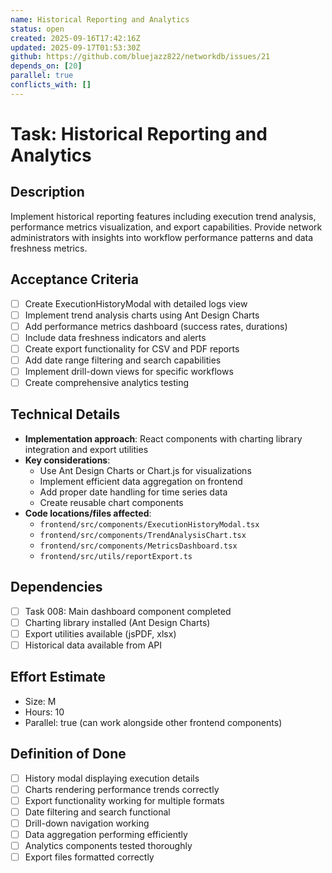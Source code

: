 ```yaml
---
name: Historical Reporting and Analytics
status: open
created: 2025-09-16T17:42:16Z
updated: 2025-09-17T01:53:30Z
github: https://github.com/bluejazz822/networkdb/issues/21
depends_on: [20]
parallel: true
conflicts_with: []
---
```


# Task: Historical Reporting and Analytics

## Description
Implement historical reporting features including execution trend analysis, performance metrics visualization, and export capabilities. Provide network administrators with insights into workflow performance patterns and data freshness metrics.

## Acceptance Criteria
- [ ] Create ExecutionHistoryModal with detailed logs view
- [ ] Implement trend analysis charts using Ant Design Charts
- [ ] Add performance metrics dashboard (success rates, durations)
- [ ] Include data freshness indicators and alerts
- [ ] Create export functionality for CSV and PDF reports
- [ ] Add date range filtering and search capabilities
- [ ] Implement drill-down views for specific workflows
- [ ] Create comprehensive analytics testing

## Technical Details
- **Implementation approach**: React components with charting library integration and export utilities
- **Key considerations**:
  - Use Ant Design Charts or Chart.js for visualizations
  - Implement efficient data aggregation on frontend
  - Add proper date handling for time series data
  - Create reusable chart components
- **Code locations/files affected**:
  - `frontend/src/components/ExecutionHistoryModal.tsx`
  - `frontend/src/components/TrendAnalysisChart.tsx`
  - `frontend/src/components/MetricsDashboard.tsx`
  - `frontend/src/utils/reportExport.ts`

## Dependencies
- [ ] Task 008: Main dashboard component completed
- [ ] Charting library installed (Ant Design Charts)
- [ ] Export utilities available (jsPDF, xlsx)
- [ ] Historical data available from API

## Effort Estimate
- Size: M
- Hours: 10
- Parallel: true (can work alongside other frontend components)

## Definition of Done
- [ ] History modal displaying execution details
- [ ] Charts rendering performance trends correctly
- [ ] Export functionality working for multiple formats
- [ ] Date filtering and search functional
- [ ] Drill-down navigation working
- [ ] Data aggregation performing efficiently
- [ ] Analytics components tested thoroughly
- [ ] Export files formatted correctly
